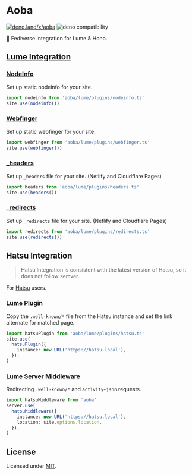 # Aoba

[![deno.land/x/aoba](https://shield.deno.dev/x/aoba)](https://deno.land/x/aoba)
![deno compatibility](https://shield.deno.dev/deno/^1.38)

🍃 Fediverse Integration for Lume & Hono.

<!-- ```bash
deno run -r https://deno.land/x/fedikit/scripts/generate_key.ts
``` -->

## [Lume Integration](/lume/)

### [NodeInfo](/lume/plugins/nodeinfo.ts)

Set up static nodeinfo for your site.

```ts
import nodeinfo from 'aoba/lume/plugins/nodeinfo.ts'
site.use(nodeinfo())
```

### [Webfinger](/lume/plugins/webfinger.ts)

Set up static webfinger for your site.

```ts
import webfinger from 'aoba/lume/plugins/webfinger.ts'
site.use(webfinger())
```

### [_headers](/lume/plugins/headers.ts)

Set up `_headers` file for your site. (Netlify and Cloudflare Pages)

```ts
import headers from 'aoba/lume/plugins/headers.ts'
site.use(headers())
```

### [_redirects](/lume/plugins/redirects.ts)

Set up `_redirects` file for your site. (Netlify and Cloudflare Pages)

```ts
import redirects from 'aoba/lume/plugins/redirects.ts'
site.use(redirects())
```

<!-- ## [Hono Integration](/hono/) -->

## Hatsu Integration

> Hatsu Integration is consistent with the latest version of Hatsu, so it does
> not follow semver.

For [Hatsu](https://github.com/importantimport/hatsu) users.

### [Lume Plugin](/lume/plugins/hatsu.ts)

Copy the `.well-known/*` file from the Hatsu instance and set the link alternate
for matched page.

```ts
import hatsuPlugin from 'aoba/lume/plugins/hatsu.ts'
site.use(
  hatsuPlugin({
    instance: new URL('https://hatsu.local'),
  }),
)
```

### [Lume Server Middleware](/lume/middlewares/hatsu.ts)

Redirecting `.well-known/*` and `activity+json` requests.

```ts
import hatsuMiddleware from 'aoba'
server.use(
  hatsuMiddleware({
    instance: new URL('https://hatsu.local'),
    location: site.options.location,
  }),
)
```

<!-- [Hono Server Middleware](/hono/middlewares/hatsu.ts)
Redirecting `.well-known/*` and `activity+json` requests. -->

## License

Licensed under [MIT](LICENSE.md).
